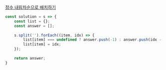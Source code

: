 [정수 내림차순으로 배치하기](https://school.programmers.co.kr/learn/courses/30/lessons/12933)

```js
const solution = s => {
    const list = {};
    const answer = [];
    
    s.split('').forEach((item, idx) => {
        list[item] === undefined ? answer.push(-1) : answer.push(idx - list[item]);
        list[item] = idx;
    });
    
    return answer;
}
```